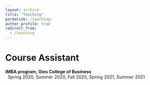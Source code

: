 ```yaml
---
layout: archive
title: "Teaching"
permalink: /teaching/
author_profile: true
redirect_from:
  - /teaching
---
```


Course Assistant
=====
**iMBA program, Gies College of Business**<br>
&nbsp;&nbsp;Spring 2020, Summer 2020, Fall 2020, Spring 2021, Summer 2021

